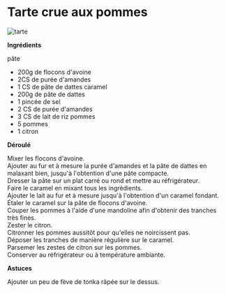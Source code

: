 # Tarte crue aux pommes

![tarte](https://github.com/bndct-lmbrt/mes-recettes/blob/raw/master/medias/tarte-crue-pommes.jpg)

**Ingrédients**  
 
pâte 
* 200g de flocons d'avoine
* 2CS de purée d'amandes
* 1 CS de pâte de dattes
caramel
* 200g de pâte de dattes
* 1 pincée de sel
* 2 CS de purée d'amandes
* 3 CS de lait de riz
pommes
* 5 pommes
* 1 citron

**Déroulé**

Mixer les flocons d'avoine.  
Ajouter au fur et à mesure la purée d'amandes et la pâte de dattes en malaxant bien, jusqu'à l'obtention d'une pâte compacte.  
Dresser la pâte sur un plat carré ou rond et mettre au réfrigérateur.  
Faire le caramel en mixant tous les ingrédients.  
Ajouter le lait au fur et à mesure jusqu'à l'obtention d'un caramel fondant.  
Étaler le caramel sur la pâte de flocons d'avoine.  
Couper les pommes à l'aide d'une mandoline afin d'obtenir des tranches très fines.  
Zester le citron.  
Citronner les pommes aussitôt pour qu'elles ne noircissent pas.   
Déposer les tranches de manière régulière sur le caramel.  
Parsemer les zestes de citron sur les pommes.  
Conserver au réfrigérateur ou à température ambiante.  

**Astuces** 

Ajouter un peu de fève de tonka râpée sur le dessus. 

